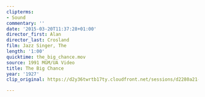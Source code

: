 ```yaml
---
clipterms:
- Sound
commentary: ''
date: '2015-03-20T11:37:28+01:00'
director_first: Alan
director_last: Crosland
film: Jazz Singer, The
length: '1:00'
quicktime: the_big_chance.mov
source: 1991 MGM/UA Video
title: The Big Chance
year: '1927'
clip_original: https://d2y36twrtb17ty.cloudfront.net/sessions/d2280a21-b05d-4c15-9594-ae31015d6abb/74aff4de-f2f0-4bd1-91d4-ae31015d6ac5-eba02e3a-d402-4e3d-996f-ae31015d9464.mp4

---
```

